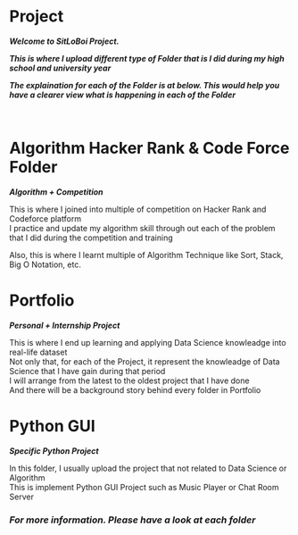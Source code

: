 # Project
<p><strong><i>Welcome to SitLoBoi Project.</i></strong></p> 
<p><strong><i>This is where I upload different type of Folder that is I did during my high school and university year</i></strong></p>
<p><strong><i>The explaination for each of the Folder is at below. This would help you have a clearer view what is happening in each of the Folder</i></strong></p>
</br>

# Algorithm Hacker Rank & Code Force Folder
<p><strong><i>Algorithm + Competition</i></strong></p>
<p>This is where I joined into multiple of competition on Hacker Rank and Codeforce platform</br>
I practice and update my algorithm skill through out each of the problem that I did during the competition and training</p>
<p>Also, this is where I learnt multiple of Algorithm Technique like Sort, Stack, Big O Notation, etc.</p>

# Portfolio
<p><strong><i>Personal + Internship Project</i></strong></p>
<p>This is where I end up learning and applying Data Science knowleadge into real-life dataset</br>
Not only that, for each of the Project, it represent the knowleadge of Data Science that I have gain during that period </br>
I will arrange from the latest to the oldest project that I have done </br>
And there will be a background story behind every folder in Portfolio </p>

# Python GUI
<p><strong><i>Specific Python Project</i></strong></p>
<p>In this folder, I usually upload the project that not related to Data Science or Algorithm </br>
This is implement Python GUI Project such as Music Player or Chat Room Server</p>

<h3><i>For more information. Please have a look at each folder</i></h3>
